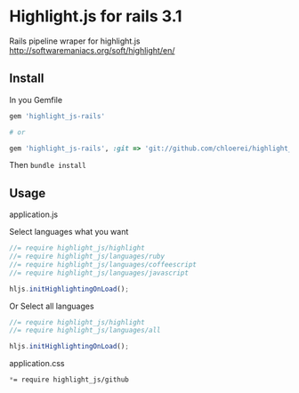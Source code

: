 # Highlight.js for rails 3.1

Rails pipeline wraper for highlight.js http://softwaremaniacs.org/soft/highlight/en/

## Install

In you Gemfile

```ruby
gem 'highlight_js-rails'

# or

gem 'highlight_js-rails', :git => 'git://github.com/chloerei/highlight_js-rails.git'
```

Then `bundle install`

## Usage

application.js

Select languages what you want

```javascript
//= require highlight_js/highlight
//= require highlight_js/languages/ruby
//= require highlight_js/languages/coffeescript
//= require highlight_js/languages/javascript

hljs.initHighlightingOnLoad();
```

Or Select all languages

```javascript
//= require highlight_js/highlight
//= require highlight_js/languages/all

hljs.initHighlightingOnLoad();
```

application.css

```css
*= require highlight_js/github
```
